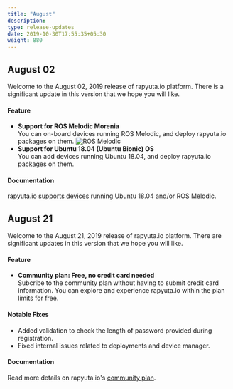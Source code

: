 ```yaml
---
title: "August"
description:
type: release-updates
date: 2019-10-30T17:55:35+05:30
weight: 880
---
```

## August 02
Welcome to the August 02, 2019 release of rapyuta.io platform.
There is a significant update in this version that
we hope you will like.

#### Feature

* **Support for ROS Melodic Morenia**    
  You can on-board devices running ROS Melodic, and deploy rapyuta.io
  packages on them.
  ![ROS Melodic](/images/updates/ros-melodic.png?classes=border,shadow&width=30pc)
* **Support for Ubuntu 18.04 (Ubuntu Bionic) OS**    
  You can add devices running Ubuntu 18.04, and deploy rapyuta.io
  packages on them.

#### Documentation
rapyuta.io [supports devices](/developer-guide/manage-machines/supported-devices/) running Ubuntu 18.04 and/or
ROS Melodic.

## August 21
Welcome to the August 21, 2019 release of rapyuta.io platform.
There are significant updates in this version that we hope you will
like.

#### Feature

* **Community plan: Free, no credit card needed**    
  Subcribe to the community plan without having to submit credit card
  information. You can explore and experience rapyuta.io within the
  plan limits for free.  

#### Notable Fixes

* Added validation to check the length of password provided
  during registration.
* Fixed internal issues related to deployments and device manager.

#### Documentation
Read more details on rapyuta.io's 
[community plan](/pricing-support/pricing/find-plans/#community-plan).